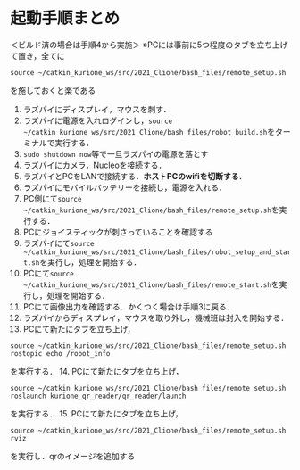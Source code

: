 # 起動手順まとめ
＜ビルド済の場合は手順4から実施＞
※PCには事前に5つ程度のタブを立ち上げて置き，全てに
```
source ~/catkin_kurione_ws/src/2021_Clione/bash_files/remote_setup.sh
```
を施しておくと楽である

1. ラズパイにディスプレイ，マウスを刺す．
2. ラズパイに電源を入れログインし，```source ~/catkin_kurione_ws/src/2021_Clione/bash_files/robot_build.sh```をターミナルで実行する．
3. ```sudo shutdown now```等で一旦ラズパイの電源を落とす
4. ラズパイにカメラ，Nucleoを接続する．
5. ラズパイとPCをLANで接続する．**ホストPCのwifiを切断する**．
6. ラズパイにモバイルバッテリーを接続し，電源を入れる．
7. PC側にて```source ~/catkin_kurione_ws/src/2021_Clione/bash_files/remote_setup.sh```を実行する．
8. PCにジョイスティックが刺さっていることを確認する
9. ラズパイにて```source ~/catkin_kurione_ws/src/2021_Clione/bash_files/robot_setup_and_start.sh```を実行し，処理を開始する．
10. PCにて```source ~/catkin_kurione_ws/src/2021_Clione/bash_files/remote_start.sh```を実行し，処理を開始する．
11. PCにて画像出力を確認する．かくつく場合は手順3に戻る．
12. ラズパイからディスプレイ，マウスを取り外し，機械班は封入を開始する．
13. PCにて新たにタブを立ち上げ，
```
source ~/catkin_kurione_ws/src/2021_Clione/bash_files/remote_setup.sh
rostopic echo /robot_info
```
を実行する．
14. PCにて新たにタブを立ち上げ，
```
source ~/catkin_kurione_ws/src/2021_Clione/bash_files/remote_setup.sh
roslaunch kurione_qr_reader/qr_reader/launch
```
を実行する．
15. PCにて新たにタブを立ち上げ，
```
source ~/catkin_kurione_ws/src/2021_Clione/bash_files/remote_setup.sh
rviz
```
を実行し．qrのイメージを追加する
